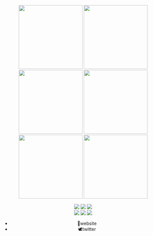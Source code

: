 <p align="center">
    <a href="https://tsei.jp/"><img width="200"
        src="https://i.imgur.com/Qk3OD3R.gif"></a>
    <a href="https://tsei.jp/hook/use-book/"><img width="200"
        src="https://i.imgur.com/DzqbYHz.gif"/></a
    <a href="https://tsei.jp/hook/"><img width="200"
        src="https://i.imgur.com/Swh5Eos.gif"></a>
    <a href="https://tsei.jp/hook/"><img width="200"
        src="https://i.imgur.com/bfZYVre.gif"></a>
    <a href="https://tsei.jp/rmol/"><img width="200"
        src="https://i.imgur.com/51MDyYo.gif"></a>
    <a href="https://tsei.jp/mdmd/"><img width="200"
        src="https://res.cloudinary.com/dpimrj9cp/image/upload/c_scale,w_1000/v1588494236/MDMD.png"></a>
</p>
<p align="center">
    <img src="https://img.shields.io/badge/license-MIT-green.svg"/>
    <img src="https://img.shields.io/badge/build-passing-green.svg"/>
    <img src="https://img.shields.io/badge/npm-1.0.0-green.svg"/>
    <br>
    <img src="https://img.shields.io/badge/django-v1.1-blue.svg"/>
    <img src="https://img.shields.io/badge/python-v3.6-blue.svg"/>
    <img src="https://img.shields.io/badge/types-Typescript-blue.svg"/>
</p>
<ul align="center">
    <li><a src="https://tsei.jp/note">📒website</a> </li>
    <li><a src="https://twitter.com/tseijp">🕊twitter</a></li>
</ul>
